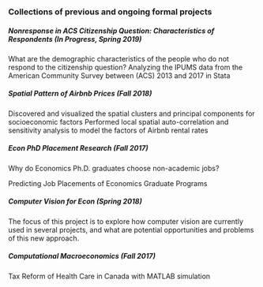 ### Collections of previous and ongoing formal projects  

##### Nonresponse in ACS Citizenship Question: Characteristics of Respondents (In Progress, Spring 2019)
What are the demographic characteristics of the people who do not respond to the citizenship question?
Analyzing the IPUMS data from the American Community Survey between (ACS) 2013 and 2017 in Stata



##### Spatial Pattern of Airbnb Prices (Fall 2018)
Discovered and visualized the spatial clusters and principal components for socioeconomic factors
Performed local spatial auto-correlation and sensitivity analysis to model the factors of Airbnb rental rates


##### Econ PhD Placement Research	(Fall 2017)
Why do Economics Ph.D. graduates choose non-academic jobs?

Predicting Job Placements of Economics Graduate Programs

##### Computer Vision for Econ (Spring 2018)
The focus of this project is to explore how computer vision are currently used in several projects, and what are potential opportunities and problems of this new approach.

##### Computational Macroeconomics (Fall 2017)
Tax Reform of Health Care in Canada with MATLAB simulation
